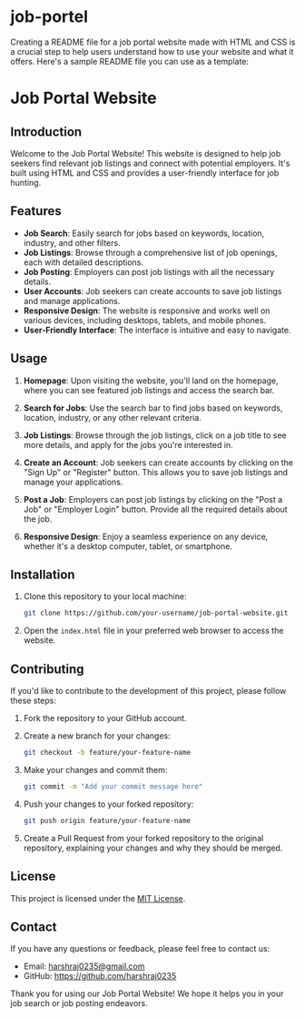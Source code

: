 # job-portel
Creating a README file for a job portal website made with HTML and CSS is a crucial step to help users understand how to use your website and what it offers. Here's a sample README file you can use as a template:

# Job Portal Website

## Introduction

Welcome to the Job Portal Website! This website is designed to help job seekers find relevant job listings and connect with potential employers. It's built using HTML and CSS and provides a user-friendly interface for job hunting.

## Features

- **Job Search**: Easily search for jobs based on keywords, location, industry, and other filters.
- **Job Listings**: Browse through a comprehensive list of job openings, each with detailed descriptions.
- **Job Posting**: Employers can post job listings with all the necessary details.
- **User Accounts**: Job seekers can create accounts to save job listings and manage applications.
- **Responsive Design**: The website is responsive and works well on various devices, including desktops, tablets, and mobile phones.
- **User-Friendly Interface**: The interface is intuitive and easy to navigate.

## Usage

1. **Homepage**: Upon visiting the website, you'll land on the homepage, where you can see featured job listings and access the search bar.

2. **Search for Jobs**: Use the search bar to find jobs based on keywords, location, industry, or any other relevant criteria.

3. **Job Listings**: Browse through the job listings, click on a job title to see more details, and apply for the jobs you're interested in.

4. **Create an Account**: Job seekers can create accounts by clicking on the "Sign Up" or "Register" button. This allows you to save job listings and manage your applications.

5. **Post a Job**: Employers can post job listings by clicking on the "Post a Job" or "Employer Login" button. Provide all the required details about the job.

6. **Responsive Design**: Enjoy a seamless experience on any device, whether it's a desktop computer, tablet, or smartphone.

## Installation

1. Clone this repository to your local machine:

   ```bash
   git clone https://github.com/your-username/job-portal-website.git
   ```

2. Open the `index.html` file in your preferred web browser to access the website.

## Contributing

If you'd like to contribute to the development of this project, please follow these steps:

1. Fork the repository to your GitHub account.
2. Create a new branch for your changes:

   ```bash
   git checkout -b feature/your-feature-name
   ```

3. Make your changes and commit them:

   ```bash
   git commit -m "Add your commit message here"
   ```

4. Push your changes to your forked repository:

   ```bash
   git push origin feature/your-feature-name
   ```

5. Create a Pull Request from your forked repository to the original repository, explaining your changes and why they should be merged.

## License

This project is licensed under the [MIT License](LICENSE).

## Contact

If you have any questions or feedback, please feel free to contact us:

- Email: harshraj0235@gmail.com
- GitHub: https://github.com/harshraj0235

Thank you for using our Job Portal Website! We hope it helps you in your job search or job posting endeavors.
